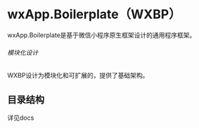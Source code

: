 ﻿# wxApp.Boilerplate（WXBP）

wxApp.Boilerplate是基于微信小程序原生框架设计的通用程序框架。

###### 模块化设计

WXBP设计为模块化和可扩展的，提供了基础架构。

## 目录结构

详见docs
